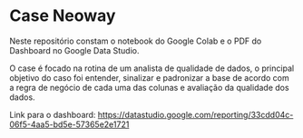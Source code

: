# Case Neoway

Neste repositório constam o notebook do Google Colab e o PDF do Dashboard no Google Data Studio.

O case é focado na rotina de um analista de qualidade de dados, o principal objetivo do caso foi entender, sinalizar e padronizar a base de acordo com a regra de negócio de cada uma das colunas e avaliação da qualidade dos dados.

Link para o dashboard: https://datastudio.google.com/reporting/33cdd04c-06f5-4aa5-bd5e-57365e2e1721
